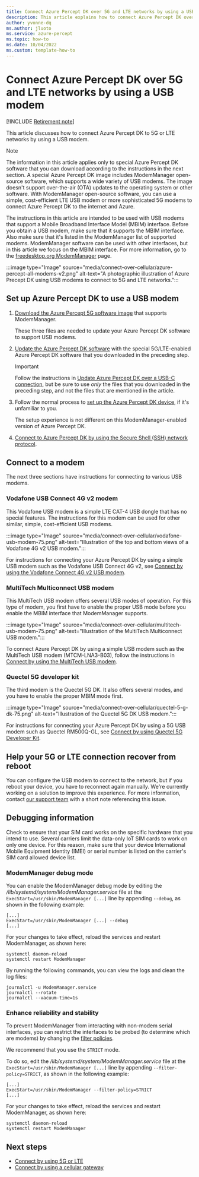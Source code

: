 ```yaml
---
title: Connect Azure Percept DK over 5G and LTE networks by using a USB modem
description: This article explains how to connect Azure Percept DK over 5G and LTE networks by using a USB modem.
author: yvonne-dq
ms.author: jluoto
ms.service: azure-percept
ms.topic: how-to 
ms.date: 10/04/2022
ms.custom: template-how-to
---
```


# Connect Azure Percept DK over 5G and LTE networks by using a USB modem

[!INCLUDE [Retirement note](./includes/retire.md)]

This article discusses how to connect Azure Percept DK to 5G or LTE networks by using a USB modem. 

> [!NOTE]
> The information in this article applies only to special Azure Percept DK software that you can download according to the instructions in the next section. A special Azure Percept DK image includes ModemManager open-source software, which supports a wide variety of USB modems. The image doesn't support over-the-air (OTA) updates to the operating system or other software. With ModemManager open-source software, you can use a simple, cost-efficient LTE USB modem or more sophisticated 5G modems to connect Azure Percept DK to the internet and Azure. 
>
> The instructions in this article are intended to be used with USB modems that support a Mobile Broadband Interface Model (MBIM) interface. Before you obtain a USB modem, make sure that it supports the MBIM interface. Also make sure that it's listed in the ModemManager list of supported modems. ModemManager software can be used with other interfaces, but in this article we focus on the MBIM interface. For more information, go to the [freedesktop.org ModemManager](https://www.freedesktop.org/wiki/Software/ModemManager/) page.


:::image type="Image" source="media/connect-over-cellular/azure-percept-all-modems-v2.png" alt-text="A photographic illustration of Azure Precept DK using USB modems to connect to 5G and LTE networks.":::

## Set up Azure Percept DK to use a USB modem

1. [Download the Azure Percept 5G software image](https://aka.ms/azpercept5gimage) that supports ModemManager. 

   These three files are needed to update your Azure Percept DK software to support USB modems.

1. [Update the Azure Percept DK software](./how-to-update-via-usb.md) with the special 5G/LTE-enabled Azure Percept DK software that you downloaded in the preceding step. 

   > [!IMPORTANT]
   > Follow the instructions in [Update Azure Percept DK over a USB-C connection](./how-to-update-via-usb.md), but be sure to use *only* the files that you downloaded in the preceding step, and not the files that are mentioned in the article.

1. Follow the normal process to [set up the Azure Percept DK device](./quickstart-percept-dk-set-up.md), if it's unfamiliar to you. 

   The setup experience is not different on this ModemManager-enabled version of Azure Percept DK.

1. [Connect to Azure Percept DK by using the Secure Shell (SSH) network protocol](./how-to-ssh-into-percept-dk.md).

## Connect to a modem

The next three sections have instructions for connecting to various USB modems.  

### Vodafone USB Connect 4G v2 modem

This Vodafone USB modem is a simple LTE CAT-4 USB dongle that has no special features. The instructions for this modem can be used for other similar, simple, cost-efficient USB modems.

:::image type="Image" source="media/connect-over-cellular/vodafone-usb-modem-75.png" alt-text="Illustration of the top and bottom views of a Vodafone 4G v2 USB modem.":::

For instructions for connecting your Azure Percept DK by using a simple USB modem such as the Vodafone USB Connect 4G v2, see [Connect by using the Vodafone Connect 4G v2 USB modem](./connect-over-cellular-usb-vodafone.md).   

### MultiTech Multiconnect USB modem

This MultiTech USB modem offers several USB modes of operation. For this type of modem, you first have to enable the proper USB mode before you enable the MBIM interface that ModemManager supports.

:::image type="Image" source="media/connect-over-cellular/multitech-usb-modem-75.png" alt-text="Illustration of the MultiTech Multiconnect USB modem.":::

To connect Azure Percept DK by using a simple USB modem such as the MultiTech USB modem (MTCM-LNA3-B03), follow the instructions in [Connect by using the MultiTech USB modem](./connect-over-cellular-usb-multitech.md).

### Quectel 5G developer kit

The third modem is the Quectel 5G DK. It also offers several modes, and you have to enable the proper MBIM mode first.

:::image type="Image" source="media/connect-over-cellular/quectel-5-g-dk-75.png" alt-text="Illustration of the Quectel 5G DK USB modem.":::

For instructions for connecting your Azure Percept DK by using a 5G USB modem such as Quectel RM500Q-GL, see [Connect by using Quectel 5G Developer Kit](./connect-over-cellular-usb-quectel.md). 

## Help your 5G or LTE connection recover from reboot 
You can configure the USB modem to connect to the network, but if you reboot your device, you have to reconnect again manually. We're currently working on a solution to improve this experience. For more information, contact [our support team](mailto:azpercept5G@microsoft.com) with a short note referencing this issue. 

## Debugging information 
Check to ensure that your SIM card works on the specific hardware that you intend to use. Several carriers limit the data-only IoT SIM cards to work on only one device. For this reason, make sure that your device International Mobile Equipment Identity (IMEI) or serial number is listed on the carrier's SIM card allowed device list.

### ModemManager debug mode

You can enable the ModemManager debug mode by editing the */lib/systemd/system/ModemManager.service* file at the `ExecStart=/usr/sbin/ModemManager [...]` line by appending `--debug`, as shown in the following example:

```  
[...]  
ExecStart=/usr/sbin/ModemManager [...] --debug  
[...]  
```

For your changes to take effect, reload the services and restart ModemManager, as shown here:

```
systemctl daemon-reload
systemctl restart ModemManager
```

By running the following commands, you can view the logs and clean the log files:

```
journalctl -u ModemManager.service
journalctl --rotate
journalctl --vacuum-time=1s

```

### Enhance reliability and stability

To prevent ModemManager from interacting with non-modem serial interfaces, you can restrict the interfaces to be probed (to determine which are modems) by changing the [filter policies](https://www.freedesktop.org/software/ModemManager/api/latest/ch03s02.html). 

We recommend that you use the `STRICT` mode.

To do so, edit the */lib/systemd/system/ModemManager.service* file at the `ExecStart=/usr/sbin/ModemManager [...]` line by appending `--filter-policy=STRICT`, as shown in the following example:

```
[...]
ExecStart=/usr/sbin/ModemManager --filter-policy=STRICT
[...]
```
For your changes to take effect, reload the services and restart ModemManager, as shown here:

```
systemctl daemon-reload
systemctl restart ModemManager
```

## Next steps

* [Connect by using 5G or LTE](./connect-over-cellular.md)
* [Connect by using a cellular gateway](./connect-over-cellular-gateway.md)
